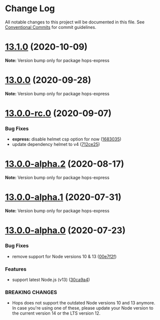 # Change Log

All notable changes to this project will be documented in this file.
See [Conventional Commits](https://conventionalcommits.org) for commit guidelines.

# [13.1.0](https://github.com/xing/hops/compare/v13.0.0...v13.1.0) (2020-10-09)

**Note:** Version bump only for package hops-express





# [13.0.0](https://github.com/xing/hops/compare/v13.0.0-rc.0...v13.0.0) (2020-09-28)

**Note:** Version bump only for package hops-express





# [13.0.0-rc.0](https://github.com/xing/hops/compare/v13.0.0-alpha.2...v13.0.0-rc.0) (2020-09-07)


### Bug Fixes

* **express:** disable helmet csp option for now ([1683035](https://github.com/xing/hops/commit/16830354363b7f1faae88b65304eed3f71e34699))
* update dependency helmet to v4 ([712ce25](https://github.com/xing/hops/commit/712ce25e949bd5ee3b85edd1d2b0ba5a42147180))





# [13.0.0-alpha.2](https://github.com/xing/hops/compare/v13.0.0-alpha.1...v13.0.0-alpha.2) (2020-08-17)

**Note:** Version bump only for package hops-express





# [13.0.0-alpha.1](https://github.com/xing/hops/compare/v13.0.0-alpha.0...v13.0.0-alpha.1) (2020-07-31)

**Note:** Version bump only for package hops-express





# [13.0.0-alpha.0](https://github.com/xing/hops/compare/v12.0.0-rc99...v13.0.0-alpha.0) (2020-07-23)


### Bug Fixes

* remove support for Node versions 10 & 13 ([00e7f2f](https://github.com/xing/hops/commit/00e7f2fb2ec92b859805b65bfeee697a78bf8147))


### Features

* support latest Node.js (v13) ([30ca9a4](https://github.com/xing/hops/commit/30ca9a4ebc3a43706eb07158259035349ce2d269))


### BREAKING CHANGES

* Hops does not support the outdated Node versions 10
and 13 anymore. In case you're using one of these, please update your
Node version to the current version 14 or the LTS version 12.
